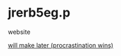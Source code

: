 # jrerb5eg.p
website

[will make later (procrastination wins)](https://www.youtube.com/watch?v=IJ-PVdapaDU)
